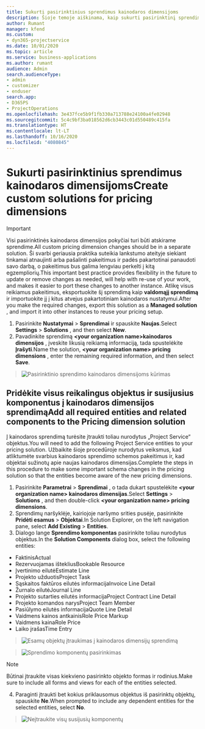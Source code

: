 ```yaml
---
title: Sukurti pasirinktinius sprendimus kainodaros dimensijoms
description: Šioje temoje aiškinama, kaip sukurti pasirinktinį sprendimą kuriant pasirinktines kainodaros dimensijas.
author: Rumant
manager: kfend
ms.custom:
- dyn365-projectservice
ms.date: 10/01/2020
ms.topic: article
ms.service: business-applications
ms.author: rumant
audience: Admin
search.audienceType:
- admin
- customizer
- enduser
search.app:
- D365PS
- ProjectOperations
ms.openlocfilehash: 3e437fce5b9f1fb330a713788e24100a4fe02948
ms.sourcegitcommit: 5c4c9bf3ba018562d6cb3443c01d550489c415fa
ms.translationtype: HT
ms.contentlocale: lt-LT
ms.lasthandoff: 10/16/2020
ms.locfileid: "4080845"
---
```

# <a name="create-custom-solutions-for-pricing-dimensions"></a><span data-ttu-id="adc16-103">Sukurti pasirinktinius sprendimus kainodaros dimensijoms</span><span class="sxs-lookup"><span data-stu-id="adc16-103">Create custom solutions for pricing dimensions</span></span>

> [!IMPORTANT]
> <span data-ttu-id="adc16-104">Visi pasirinktinės kainodaros dimensijos pokyčiai turi būti atskirame sprendime.</span><span class="sxs-lookup"><span data-stu-id="adc16-104">All custom pricing dimension changes should be in a separate solution.</span></span> <span data-ttu-id="adc16-105">Ši svarbi geriausia praktika suteikia lankstumo ateityje siekiant tinkamai atnaujinti arba pašalinti pakeitimus ir padės pakartotinai panaudoti savo darbą, o pakeitimus bus galima lengviau perkelti į kitą egzempliorių.</span><span class="sxs-lookup"><span data-stu-id="adc16-105">This important best practice provides flexibility in the future to update or remove changes as needed, will help with re-use of your work, and makes it easier to port these changes to another instance.</span></span> <span data-ttu-id="adc16-106">Atlikę visus reikiamus pakeitimus, eksportuokite šį sprendimą kaip **valdomąjį sprendimą** ir importuokite jį į kitus atvejus pakartotiniam kainodaros nustatymui.</span><span class="sxs-lookup"><span data-stu-id="adc16-106">After you make the required changes, export this solution as a **Managed solution** , and import it into other instances to reuse your pricing setup.</span></span>

1. <span data-ttu-id="adc16-107">Pasirinkite **Nustatymai** > **Sprendimai** ir spauskite **Naujas**.</span><span class="sxs-lookup"><span data-stu-id="adc16-107">Select **Settings** > **Solutions** , and then select **New**.</span></span> 
2. <span data-ttu-id="adc16-108">Pavadinkite sprendimą **\<your organization name>kainodaros dimensijos** , įveskite likusią reikiamą informaciją, tada spustelėkite **Įrašyti**.</span><span class="sxs-lookup"><span data-stu-id="adc16-108">Name the solution, **\<your organization name> pricing dimensions** , enter the remaining required information, and then select **Save**.</span></span>

> ![Pasirinktinio sprendimo kainodaros dimensijoms kūrimas](media/Creation-of-custom-pricing-dimension-solution.PNG)
  
## <a name="add-all-required-entities-and-related-components-to-the-pricing-dimension-solution"></a><span data-ttu-id="adc16-110">Pridėkite visus reikalingus objektus ir susijusius komponentus į kainodaros dimensijos sprendimą</span><span class="sxs-lookup"><span data-stu-id="adc16-110">Add all required entities and related components to the Pricing dimension solution</span></span>
<span data-ttu-id="adc16-111">Į kainodaros sprendimą turėsite įtraukti toliau nurodytus „Project Service“ objektus.</span><span class="sxs-lookup"><span data-stu-id="adc16-111">You will need to add the following Project Service entities to your pricing solution.</span></span> <span data-ttu-id="adc16-112">Užbaikite šioje procedūroje nurodytus veiksmus, kad atliktumėte svarbius kainodaros sprendimo schemos pakeitimus ir, kad objektai sužinotų apie naujas kainodaros dimensijas.</span><span class="sxs-lookup"><span data-stu-id="adc16-112">Complete the steps in this procedure to make some important schema changes in the pricing solution so that the entities become aware of the new pricing dimensions.</span></span>

1. <span data-ttu-id="adc16-113">Pasirinkite **Parametrai** > **Sprendimai** , o tada dukart spustelėkite **\<your organization name> kainodaros dimensijas**.</span><span class="sxs-lookup"><span data-stu-id="adc16-113">Select **Settings** > **Solutions** , and then double-click **\<your organization name> pricing dimensions**.</span></span> 
2. <span data-ttu-id="adc16-114">Sprendimų naršyklėje, kairiojoje naršymo srities pusėje, pasirinkite **Pridėti esamus** > **Objektai**.</span><span class="sxs-lookup"><span data-stu-id="adc16-114">In Solution Explorer, on the left navigation pane, select **Add Existing** > **Entities**.</span></span>
3. <span data-ttu-id="adc16-115">Dialogo lange **Sprendimo komponentas** pasirinkite toliau nurodytus objektus.</span><span class="sxs-lookup"><span data-stu-id="adc16-115">In the **Solution Components** dialog box, select the following entities:</span></span>

- <span data-ttu-id="adc16-116">Faktinis</span><span class="sxs-lookup"><span data-stu-id="adc16-116">Actual</span></span>
- <span data-ttu-id="adc16-117">Rezervuojamas išteklius</span><span class="sxs-lookup"><span data-stu-id="adc16-117">Bookable Resource</span></span>
- <span data-ttu-id="adc16-118">Įvertinimo eilutė</span><span class="sxs-lookup"><span data-stu-id="adc16-118">Estimate Line</span></span>
- <span data-ttu-id="adc16-119">Projekto užduotis</span><span class="sxs-lookup"><span data-stu-id="adc16-119">Project Task</span></span>
- <span data-ttu-id="adc16-120">Sąskaitos faktūros eilutės informacija</span><span class="sxs-lookup"><span data-stu-id="adc16-120">Invoice Line Detail</span></span>
- <span data-ttu-id="adc16-121">Žurnalo eilutė</span><span class="sxs-lookup"><span data-stu-id="adc16-121">Journal Line</span></span>
- <span data-ttu-id="adc16-122">Projekto sutarties eilutės informacija</span><span class="sxs-lookup"><span data-stu-id="adc16-122">Project Contract Line Detail</span></span>
- <span data-ttu-id="adc16-123">Projekto komandos narys</span><span class="sxs-lookup"><span data-stu-id="adc16-123">Project Team Member</span></span>
- <span data-ttu-id="adc16-124">Pasiūlymo eilutės informacija</span><span class="sxs-lookup"><span data-stu-id="adc16-124">Quote Line Detail</span></span>
- <span data-ttu-id="adc16-125">Vaidmens kainos antkainis</span><span class="sxs-lookup"><span data-stu-id="adc16-125">Role Price Markup</span></span>
- <span data-ttu-id="adc16-126">Vaidmens kaina</span><span class="sxs-lookup"><span data-stu-id="adc16-126">Role Price</span></span> 
- <span data-ttu-id="adc16-127">Laiko įrašas</span><span class="sxs-lookup"><span data-stu-id="adc16-127">Time Entry</span></span> 

> ![Esamų objektų įtraukimas į kainodaros dimensijų sprendimą](media/Existing-entities-to-PD-solution.png)

> ![Sprendimo komponentų pasirinkimas](media/Dimension-Components.png)

> [!NOTE]
> <span data-ttu-id="adc16-130">Būtinai įtraukite visas kiekvieno pasirinkto objekto formas ir rodinius.</span><span class="sxs-lookup"><span data-stu-id="adc16-130">Make sure to include all forms and views for each of the entities selected.</span></span>

4. <span data-ttu-id="adc16-131">Paraginti įtraukti bet kokius priklausomus objektus iš pasirinktų objektų, spauskite **Ne**.</span><span class="sxs-lookup"><span data-stu-id="adc16-131">When prompted to include any dependent entities for the selected entities, select **No**.</span></span>

> ![Neįtraukite visų susijusių komponentų](media/Do-not-include-required.png)


